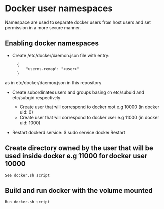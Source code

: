 # Docker user namespaces

Namespace are used to separate docker users from host users and set permission in a more secure manner.

## Enabling docker namespaces

* Create /etc/docker/daemon.json file with entry:

        {
            "userns-remap": "<user>"
        }

as in etc/docker/daemon.json in this repository

* Create subordinates users and groups basing on etc/subuid and etc/subgid respectively

    * Create user that will correspond to docker root e.g 10000 (in docker uid: 0)
    * Create user that will correspond to docker user e.g 11000 (in docker uid: 1000)

* Restart dockerd service:
  $ sudo service docker Restart

## Create directory owned by the user that will be used inside docker e.g 11000 for docker user 10000

    See docker.sh script

## Build and run docker with the volume mounted

    Run docker.sh script

